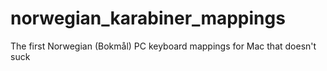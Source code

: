 # norwegian_karabiner_mappings
The first Norwegian (Bokmål) PC keyboard mappings for Mac that doesn't suck

